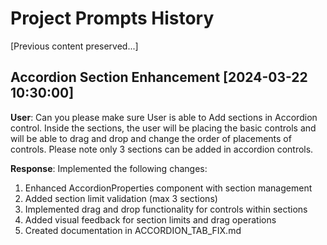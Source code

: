# Project Prompts History

[Previous content preserved...]

## Accordion Section Enhancement [2024-03-22 10:30:00]
**User**: Can you please make sure User is able to Add sections in Accordion control. Inside the sections, the user will be placing the basic controls and will be able to drag and drop and change the order of placements of controls. Please note only 3 sections can be added in accordion controls.

**Response**: Implemented the following changes:
1. Enhanced AccordionProperties component with section management
2. Added section limit validation (max 3 sections)
3. Implemented drag and drop functionality for controls within sections
4. Added visual feedback for section limits and drag operations
5. Created documentation in ACCORDION_TAB_FIX.md